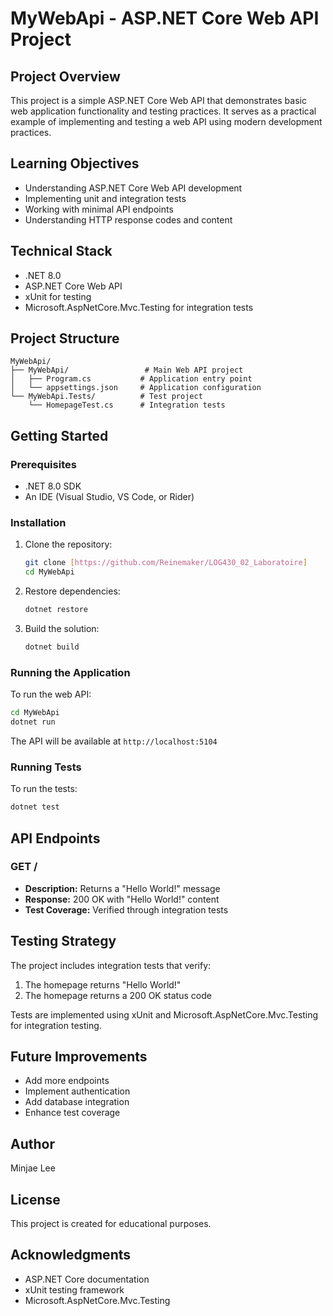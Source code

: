 # MyWebApi - ASP.NET Core Web API Project

## Project Overview
This project is a simple ASP.NET Core Web API that demonstrates basic web application functionality and testing practices. It serves as a practical example of implementing and testing a web API using modern development practices.

## Learning Objectives
- Understanding ASP.NET Core Web API development
- Implementing unit and integration tests
- Working with minimal API endpoints
- Understanding HTTP response codes and content

## Technical Stack
- .NET 8.0
- ASP.NET Core Web API
- xUnit for testing
- Microsoft.AspNetCore.Mvc.Testing for integration tests

## Project Structure
```
MyWebApi/
├── MyWebApi/                 # Main Web API project
│   ├── Program.cs           # Application entry point
│   └── appsettings.json     # Application configuration
└── MyWebApi.Tests/          # Test project
    └── HomepageTest.cs      # Integration tests
```

## Getting Started

### Prerequisites
- .NET 8.0 SDK
- An IDE (Visual Studio, VS Code, or Rider)

### Installation
1. Clone the repository:
   ```bash
   git clone [https://github.com/Reinemaker/LOG430_02_Laboratoire]
   cd MyWebApi
   ```

2. Restore dependencies:
   ```bash
   dotnet restore
   ```

3. Build the solution:
   ```bash
   dotnet build
   ```

### Running the Application
To run the web API:
```bash
cd MyWebApi
dotnet run
```
The API will be available at `http://localhost:5104`

### Running Tests
To run the tests:
```bash
dotnet test
```

## API Endpoints

### GET /
- **Description:** Returns a "Hello World!" message
- **Response:** 200 OK with "Hello World!" content
- **Test Coverage:** Verified through integration tests

## Testing Strategy
The project includes integration tests that verify:
1. The homepage returns "Hello World!"
2. The homepage returns a 200 OK status code

Tests are implemented using xUnit and Microsoft.AspNetCore.Mvc.Testing for integration testing.

## Future Improvements
- Add more endpoints
- Implement authentication
- Add database integration
- Enhance test coverage

## Author
Minjae Lee

## License
This project is created for educational purposes.

## Acknowledgments
- ASP.NET Core documentation
- xUnit testing framework
- Microsoft.AspNetCore.Mvc.Testing
